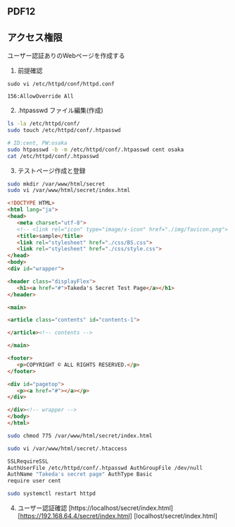 
## PDF12
## アクセス権限
ユーザー認証ありのWebページを作成する

1. 前提確認
```
sudo vi /etc/httpd/conf/httpd.conf

156:AllowOverride All
```

2. .htpasswd ファイル編集(作成)
```sh
ls -la /etc/httpd/conf/
sudo touch /etc/httpd/conf/.htpasswd

# ID:cent, PW:osaka
sudo htpasswd -b -m /etc/httpd/conf/.htpasswd cent osaka
cat /etc/httpd/conf/.htpasswd
```

3. テストページ作成と登録
```sh
sudo mkdir /var/www/html/secret
sudo vi /var/www/html/secret/index.html
```
```html
<!DOCTYPE HTML>
<html lang="ja">
<head>
   <meta charset="utf-8">
   <!-- <link rel="icon" type="image/x-icon" href="./img/favicon.png"> -->
   <title>sample</title>
   <link rel="stylesheet" href="./css/BS.css">
   <link rel="stylesheet" href="./css/style.css">
</head>
<body>
<div id="wrapper">

<header class="displayFlex">
   <h1><a href="#">Takeda's Secret Test Page</a></h1>
</header>

<main>

<article class="contents" id="contents-1">

</article><!-- contents -->

</main>

<footer>
   <p>COPYRIGHT © ALL RIGHTS RESERVED.</p>
</footer>

<div id="pagetop">
   <p><a href="#"></a></p>
</div>

</div><!-- wrapper -->
</body>
</html>
```
```sh
sudo chmod 775 /var/www/html/secret/index.html

sudo vi /var/www/html/secret/.htaccess

SSLRequireSSL
AuthUserFile /etc/httpd/conf/.htpasswd AuthGroupFile /dev/null
AuthName "Takeda's secret page" AuthType Basic
require user cent

sudo systemctl restart httpd
```

4. ユーザー認証確認
[https://localhost/secret/index.html]
[https://192.168.64.4/secret/index.html]
[localhost/secret/index.html]

